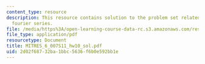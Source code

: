 ```yaml
---
content_type: resource
description: This resource contains solution to the problem set related to discrete-time
  fourier series.
file: /media/https%3A/open-learning-course-data-rc.s3.amazonaws.com/res-6-007-signals-and-systems-spring-2011/2d02f68732ba1bbc5636f6b0e592bb1e_MITRES_6_007S11_hw10_sol.pdf
file_type: application/pdf
resourcetype: Document
title: MITRES_6_007S11_hw10_sol.pdf
uid: 2d02f687-32ba-1bbc-5636-f6b0e592bb1e
---
```


